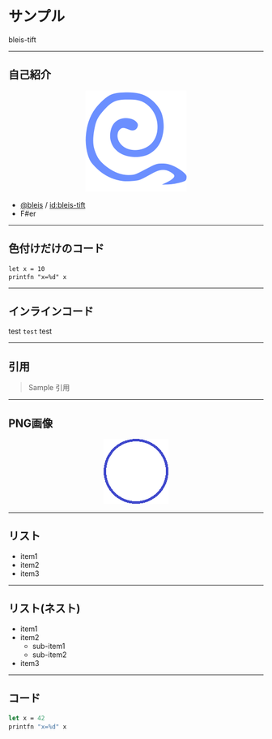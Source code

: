 ﻿# サンプル
bleis-tift

---

## 自己紹介
<div style="text-align:center;">
  <img src="https://raw.githubusercontent.com/bleis-tift/bleis-tift/main/bleis-tift.svg"/>
</div>

* [@bleis](https://twitter.com/bleis) / [id:bleis-tift](https://bleis-tift.hatenablog.com/)
* F#er

---

## 色付けだけのコード
```fsharp-without-running
let x = 10
printfn "x=%d" x
```

---

## インラインコード
test `test` test

---

## 引用
> Sample
> 引用

---

## PNG画像
<div style="text-align:center;">
  <img src="./sample.png"/>
</div>

---

## リスト
* item1
* item2
* item3

---

## リスト(ネスト)
* item1
* item2
   * sub-item1
   * sub-item2
* item3

---

## コード
```fsharp
let x = 42
printfn "x=%d" x
```
